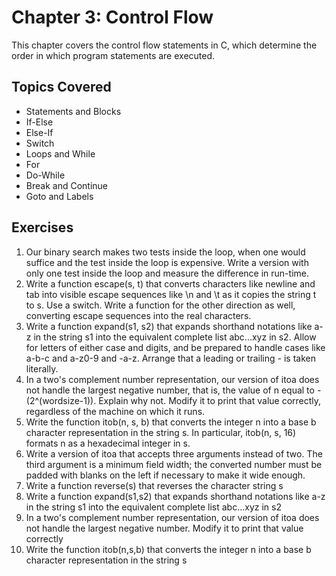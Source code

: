 # Chapter 3: Control Flow

This chapter covers the control flow statements in C, which determine the order in which program statements are executed.

## Topics Covered
- Statements and Blocks
- If-Else
- Else-If
- Switch
- Loops and While
- For
- Do-While
- Break and Continue
- Goto and Labels

## Exercises
1. Our binary search makes two tests inside the loop, when one would suffice and the test inside the loop is expensive. Write a version with only one test inside the loop and measure the difference in run-time.
2. Write a function escape(s, t) that converts characters like newline and tab into visible escape sequences like \\n and \\t as it copies the string t to s. Use a switch. Write a function for the other direction as well, converting escape sequences into the real characters.
3. Write a function expand(s1, s2) that expands shorthand notations like a-z in the string s1 into the equivalent complete list abc...xyz in s2. Allow for letters of either case and digits, and be prepared to handle cases like a-b-c and a-z0-9 and -a-z. Arrange that a leading or trailing - is taken literally.
4. In a two's complement number representation, our version of itoa does not handle the largest negative number, that is, the value of n equal to -(2^(wordsize-1)). Explain why not. Modify it to print that value correctly, regardless of the machine on which it runs.
5. Write the function itob(n, s, b) that converts the integer n into a base b character representation in the string s. In particular, itob(n, s, 16) formats n as a hexadecimal integer in s.
6. Write a version of itoa that accepts three arguments instead of two. The third argument is a minimum field width; the converted number must be padded with blanks on the left if necessary to make it wide enough.
7. Write a function reverse(s) that reverses the character string s
8. Write a function expand(s1,s2) that expands shorthand notations like a-z in the string s1 into the equivalent complete list abc...xyz in s2
9. In a two's complement number representation, our version of itoa does not handle the largest negative number. Modify it to print that value correctly
10. Write the function itob(n,s,b) that converts the integer n into a base b character representation in the string s 